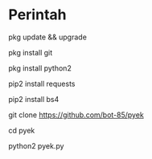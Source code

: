 # Perintah

   pkg update && upgrade

   pkg install git

   pkg install python2

   pip2 install requests

   pip2 install bs4

   git clone https://github.com/bot-85/pyek

   cd pyek

   python2 pyek.py
